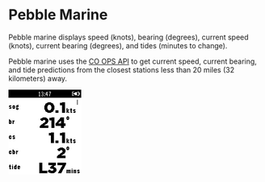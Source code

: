 # Pebble Marine

Pebble marine displays speed (knots), bearing (degrees), current speed
(knots), current bearing (degrees), and tides (minutes to change).

Pebble marine uses the [CO OPS API](http://co-ops.nos.noaa.gov/api/) to get
current speed, current bearing, and tide predictions from the closest stations
less than 20 miles (32 kilometers) away.

![alt tag](https://raw.githubusercontent.com/silasbw/pebble_marine/master/screenshot.png)
